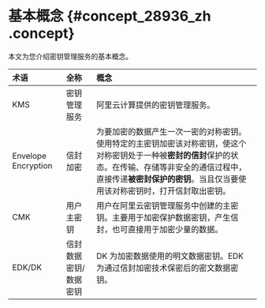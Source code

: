 # 基本概念 {#concept_28936_zh .concept}

本文为您介绍密钥管理服务的基本概念。

|术语|全称|概念|
|:-|:-|:-|
|KMS|密钥管理服务|阿里云计算提供的密钥管理服务。|
|Envelope Encryption|信封加密|为要加密的数据产生一次一密的对称密钥。使用特定的主密钥加密该对称密钥，使这个对称密钥处于一种被**密封的信封**保护的状态。在传输、存储等非安全的通信过程中，直接传递**被密封保护的密钥**。当且仅当要使用该对称密钥时，打开信封取出密钥。|
|CMK|用户主密钥|用户在阿里云密钥管理服务中创建的主密钥。主要用于加密保护数据密钥，产生信封，也可直接用于加密少量的数据。|
|EDK/DK|信封数据密钥/数据密钥|DK 为加密数据使用的明文数据密钥。EDK 为通过信封加密技术保密后的密文数据密钥。|

